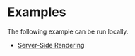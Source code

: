 Examples
========

The following example can be run locally.

* [Server-Side Rendering](./server-side-rendering/)
